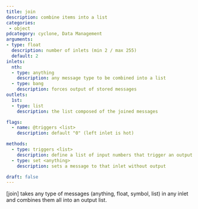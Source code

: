 ```yaml
---
title: join
description: combine items into a list
categories:
 - object
pdcategory: cyclone, Data Management
arguments:
- type: float
  description: number of inlets (min 2 / max 255)
  default: 2
inlets:
  nth:
  - type: anything
    description: any message type to be combined into a list
  - type: bang
    description: forces output of stored messages
outlets:
  1st:
  - type: list
    description: the list composed of the joined messages

flags:
  - name: @triggers <list>
    description: default "0" (left inlet is hot)

methods:
  - type: triggers <list>
    description: define a list of input numbers that trigger an output (make the inlet "hot"): 0 is the first inlet, 1 the second and so on (-1 makes all inlets "hot")
  - type: set <anything>
    description: sets a message to that inlet without output

draft: false
---
```


[join] takes any type of messages (anything, float, symbol, list) in any inlet and combines them all into an output list.

